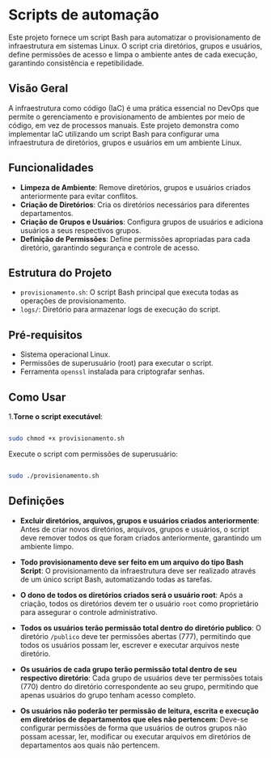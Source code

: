 # Scripts de automação

Este projeto fornece um script Bash para automatizar o provisionamento de infraestrutura em sistemas Linux. O script cria diretórios, grupos e usuários, define permissões de acesso e limpa o ambiente antes de cada execução, garantindo consistência e repetibilidade.

## Visão Geral

A infraestrutura como código (IaC) é uma prática essencial no DevOps que permite o gerenciamento e provisionamento de ambientes por meio de código, em vez de processos manuais. Este projeto demonstra como implementar IaC utilizando um script Bash para configurar uma infraestrutura de diretórios, grupos e usuários em um ambiente Linux.

## Funcionalidades

- **Limpeza de Ambiente**: Remove diretórios, grupos e usuários criados anteriormente para evitar conflitos.
- **Criação de Diretórios**: Cria os diretórios necessários para diferentes departamentos.
- **Criação de Grupos e Usuários**: Configura grupos de usuários e adiciona usuários a seus respectivos grupos.
- **Definição de Permissões**: Define permissões apropriadas para cada diretório, garantindo segurança e controle de acesso.

## Estrutura do Projeto

- `provisionamento.sh`: O script Bash principal que executa todas as operações de provisionamento.
- `logs/`: Diretório para armazenar logs de execução do script.

## Pré-requisitos

- Sistema operacional Linux.
- Permissões de superusuário (root) para executar o script.
- Ferramenta `openssl` instalada para criptografar senhas.

## Como Usar


1.**Torne o script executável**:
 ```bash

sudo chmod +x provisionamento.sh
````
Execute o script com permissões de superusuário:
```bash

sudo ./provisionamento.sh
````

## Definições

- **Excluir diretórios, arquivos, grupos e usuários criados anteriormente**: Antes de criar novos diretórios, arquivos, grupos e usuários, o script deve remover todos os que foram criados anteriormente, garantindo um ambiente limpo.

- **Todo provisionamento deve ser feito em um arquivo do tipo Bash Script**: O provisionamento da infraestrutura deve ser realizado através de um único script Bash, automatizando todas as tarefas.

- **O dono de todos os diretórios criados será o usuário root**: Após a criação, todos os diretórios devem ter o usuário `root` como proprietário para assegurar o controle administrativo.

- **Todos os usuários terão permissão total dentro do diretório publico**: O diretório `/publico` deve ter permissões abertas (777), permitindo que todos os usuários possam ler, escrever e executar arquivos neste diretório.

- **Os usuários de cada grupo terão permissão total dentro de seu respectivo diretório**: Cada grupo de usuários deve ter permissões totais (770) dentro do diretório correspondente ao seu grupo, permitindo que apenas usuários do grupo tenham acesso completo.

- **Os usuários não poderão ter permissão de leitura, escrita e execução em diretórios de departamentos que eles não pertencem**: Deve-se configurar permissões de forma que usuários de outros grupos não possam acessar, ler, modificar ou executar arquivos em diretórios de departamentos aos quais não pertencem.



